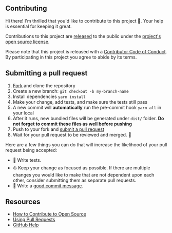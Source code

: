 ## Contributing

[fork]: https://github.com/cakarci/pull-request-workflow/fork
[pr]: https://github.com/actions/github/compare
[code-of-conduct]: CODE_OF_CONDUCT.md

Hi there! I'm thrilled that you'd like to contribute to this project 💙. Your help is essential for keeping it great.

Contributions to this project are [released](https://help.github.com/articles/github-terms-of-service/#6-contributions-under-repository-license) to the public under the [project's open source license](LICENSE.md).

Please note that this project is released with a [Contributor Code of Conduct][code-of-conduct]. By participating in this project you agree to abide by its terms.

## Submitting a pull request


1. [Fork][fork] and clone the repository
2. Create a new branch: `git checkout -b my-branch-name`
3. Install dependencies `yarn install`
4. Make your change, add tests, and make sure the tests still pass
5. A new commit will **automatically** run the pre-commit hook `yarn all` in your local
6. After it runs, new bundled files will be generated under `dist/` folder. **Do not forget to commit these files as well before pushing**
7. Push to your fork and [submit a pull request](https://help.github.com/en/articles/creating-a-pull-request)
8. Wait for your pull request to be reviewed and merged. 🚀

Here are a few things you can do that will increase the likelihood of your pull request being accepted:

- 🧪 Write tests.
- ⛵ Keep your change as focused as possible. If there are multiple changes you would like to make that are not dependent upon each other, consider submitting them as separate pull requests.
- 🥇 Write a [good commit message](https://www.conventionalcommits.org/).

## Resources

- [How to Contribute to Open Source](https://opensource.guide/how-to-contribute/)
- [Using Pull Requests](https://help.github.com/articles/about-pull-requests/)
- [GitHub Help](https://help.github.com)
